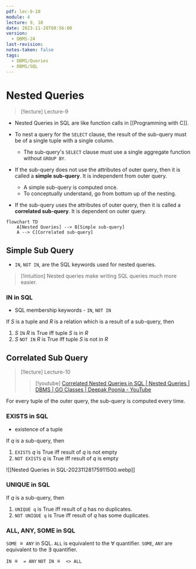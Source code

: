 ```yaml
---
pdf: lec-9-10
module: 4
lecture: 9, 10
date: 2023-11-28T08:56:00
version:
  - DBMS-24
last-revision: 
notes-taken: false
tags:
  - DBMS/Queries
  - DBMS/SQL
---
```


# Nested Queries
> [!lecture] Lecture-9

- Nested Queries in SQL are like function calls in [[Programming with C]].
- To nest a query for the `SELECT` clause, the result of the sub-query must be of a single tuple with a single column.
	- The sub-query's `SELECT` clause must use a single aggregate function without `GROUP BY`.

- If the sub-query does not use the attributes of outer query, then it is called a **simple sub-query**. It is independent from outer query.
	- A simple sub-query is computed once.
	- To conceptually understand, go from bottom up of the nesting.
- If the sub-query uses the attributes of outer query, then it is called a **correlated sub-query**. It is dependent on outer query.

```mermaid
flowchart TD
	A[Nested Queries] --> B[Simple sub-query]
	A --> C[Correlated sub-query]
```

## Simple Sub Query
- `IN`, `NOT IN`,  are the SQL keywords used for nested queries.

> [!intuition] Nested queries make writing SQL queries much more easier.

### IN in SQL
- SQL membership keywords - `IN`, `NOT IN`

If ${} S$ is a tuple and $R$ is a relation which is a result of a sub-query, then
1. ${} S$ `IN` $R$ is True iff tuple $S$ is in $R$
2. $S$ `NOT IN` $R$ is True iff tuple $S$ is not in $R {}$


## Correlated Sub Query
> [!lecture] Lecture-10
>> [!youtube] [Correlated Nested Queries in SQL | Nested Queries | DBMS | GO Classes | Deepak Poonia - YouTube](https://www.youtube.com/watch?v=JbFyb2X7OCY)

For every tuple of the outer query, the sub-query is computed every time.

### EXISTS in SQL
- existence of a tuple

If ${} q$ is a sub-query, then
1. `EXISTS` $q$ is True iff result of ${} q {}$ is not empty 
2. `NOT EXISTS` ${} q$ is True iff result of ${} q$ is empty  

![[Nested Queries in SQL-20231128175911500.webp]]

### UNIQUE in SQL

If $q {}$ is a sub-query, then
1. `UNIQUE q` is True iff result of ${} q {}$ has no duplicates.
2. `NOT UNIQUE q` is True iff result of $q$ has some duplicates.

### ALL, ANY, SOME in SQL

`SOME` ${} \equiv {}$ `ANY` in SQL.
`ALL` is equivalent to the ${} \forall {}$ quantifier.
`SOME`, `ANY` are equivalent to the ${} \exists {}$ quantifier.


`IN` ${} \equiv {}$ ` = ANY`
`NOT IN` ${} \equiv {}$ ` <> ALL`